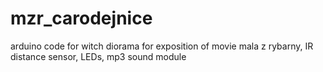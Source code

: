 # mzr_carodejnice
arduino code for witch diorama for exposition of movie mala z rybarny, IR distance sensor, LEDs, mp3 sound module
